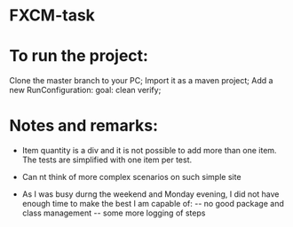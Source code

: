 # FXCM-task
# To run the project:
Clone the master branch to your PC;
Import it as a maven project;
Add a new  RunConfiguration: goal: clean verify;

# Notes and remarks:
* Item quantity is a div and it is not possible to add more than one item. The tests are simplified with one item per test.

* Can nt think of more complex scenarios on such simple site

* As I was busy durng the weekend and Monday evening, I did not have enough time to make the best I am capable of:
-- no good package and class management
-- some more logging of steps

